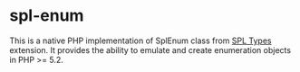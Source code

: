 # spl-enum

This is a native PHP implementation of SplEnum class from [SPL Types](http://php.net/manual/en/book.spl-types.php) extension. It provides the ability to emulate and create enumeration objects in PHP >= 5.2.